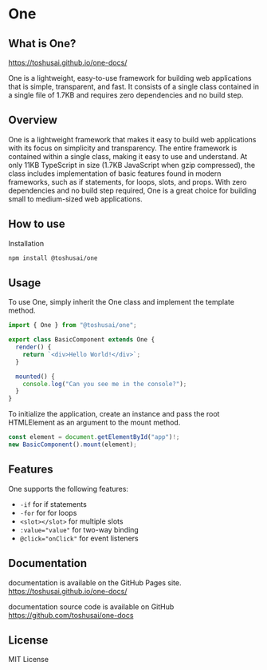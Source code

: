 # One

## What is One?

https://toshusai.github.io/one-docs/

One is a lightweight, easy-to-use framework for building web applications that is simple, transparent, and fast. It consists of a single class contained in a single file of 1.7KB and requires zero dependencies and no build step.

## Overview

One is a lightweight framework that makes it easy to build web applications with its focus on simplicity and transparency. The entire framework is contained within a single class, making it easy to use and understand. At only 11KB TypeScript in size (1.7KB JavaScript when gzip compressed), the class includes implementation of basic features found in modern frameworks, such as if statements, for loops, slots, and props. With zero dependencies and no build step required, One is a great choice for building small to medium-sized web applications.

## How to use

Installation

```bash
npm install @toshusai/one
```

## Usage

To use One, simply inherit the One class and implement the template method.

```ts
import { One } from "@toshusai/one";

export class BasicComponent extends One {
  render() {
    return `<div>Hello World!</div>`;
  }

  mounted() {
    console.log("Can you see me in the console?");
  }
}
```

To initialize the application, create an instance and pass the root HTMLElement as an argument to the mount method.

```ts
const element = document.getElementById("app")!;
new BasicComponent().mount(element);
```

## Features

One supports the following features:

- `-if` for if statements
- `-for` for for loops
- `<slot></slot>` for multiple slots
- `:value="value"` for two-way binding
- `@click="onClick"` for event listeners

## Documentation

documentation is available on the GitHub Pages site.
https://toshusai.github.io/one-docs/

documentation source code is available on GitHub
https://github.com/toshusai/one-docs

## License

MIT License
